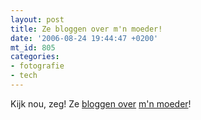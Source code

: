 ```yaml
---
layout: post
title: Ze bloggen over m'n moeder!
date: '2006-08-24 19:44:47 +0200'
mt_id: 805
categories:
- fotografie
- tech
---
```

Kijk nou, zeg! Ze <a href="http://canuckflack.com/2006/05/30/using-flickr-the-right-way/">bloggen over</a> <a href="http://prblog.typepad.com/strategic_public_relation/2006/06/fridays_flickr_.html">m'n moeder</a>!
